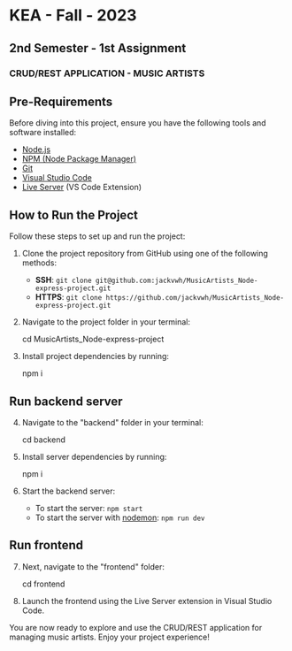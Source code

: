 # KEA - Fall - 2023

## 2nd Semester - 1st Assignment

### CRUD/REST APPLICATION - MUSIC ARTISTS

## Pre-Requirements

Before diving into this project, ensure you have the following tools and software installed:

- [Node.js](https://nodejs.org/)
- [NPM (Node Package Manager)](https://www.npmjs.com/)
- [Git](https://git-scm.com/)
- [Visual Studio Code](https://code.visualstudio.com/)
- [Live Server](https://marketplace.visualstudio.com/items?itemName=ritwickdey.LiveServer) (VS Code Extension)

## How to Run the Project

Follow these steps to set up and run the project:

1. Clone the project repository from GitHub using one of the following methods:

   - **SSH**: `git clone git@github.com:jackvwh/MusicArtists_Node-express-project.git`
   - **HTTPS**: `git clone https://github.com/jackvwh/MusicArtists_Node-express-project.git`

2. Navigate to the project folder in your terminal:

   cd MusicArtists_Node-express-project

3. Install project dependencies by running:
   
      npm i

## Run backend server

4. Navigate to the "backend" folder in your terminal:

   cd backend

5. Install server dependencies by running:

   npm i

6. Start the backend server:

   - To start the server: `npm start`
   - To start the server with [nodemon](https://nodemon.io/): `npm run dev`

## Run frontend

7. Next, navigate to the "frontend" folder:

   cd frontend

8. Launch the frontend using the Live Server extension in Visual Studio Code.

You are now ready to explore and use the CRUD/REST application for managing music artists. Enjoy your project experience!